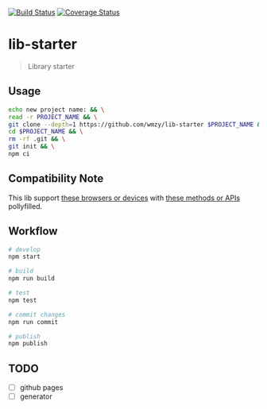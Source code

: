 [![Build Status](https://travis-ci.org/wmzy/lib-starter.svg?branch=master)](https://travis-ci.org/wmzy/lib-starter)
[![Coverage Status](https://coveralls.io/repos/github/wmzy/lib-starter/badge.svg?branch=master)](https://coveralls.io/github/wmzy/lib-starter?branch=master)
# lib-starter

> Library starter

## Usage

```bash
echo new project name: && \
read -r PROJECT_NAME && \
git clone --depth=1 https://github.com/wmzy/lib-starter $PROJECT_NAME && \
cd $PROJECT_NAME && \
rm -rf .git && \
git init && \
npm ci
```

## Compatibility Note

This lib support [these browsers or devices](.broserslistrc) with [these methods or APIs](.eslintrc.js#L27) pollyfilled.

## Workflow

```bash
# develop
npm start

# build
npm run build

# test
npm test

# commit changes
npm run commit

# publish
npm publish
```

## TODO

* [ ] github pages
* [ ] generator
